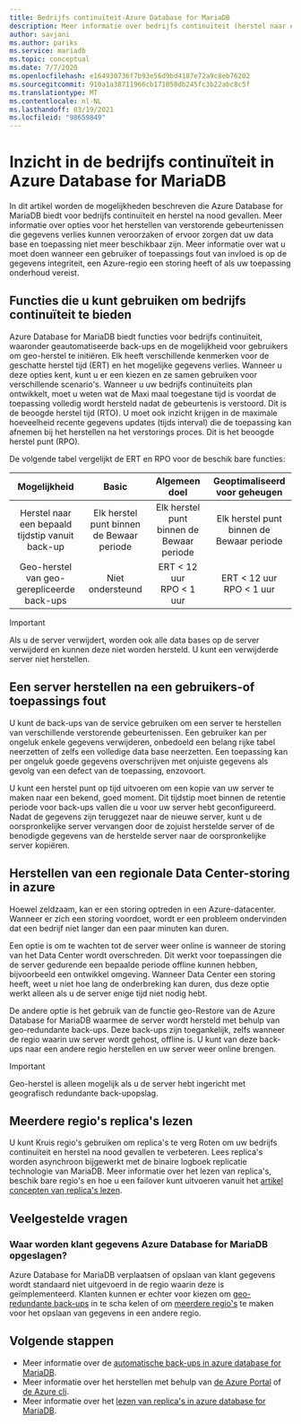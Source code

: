 ```yaml
---
title: Bedrijfs continuïteit-Azure Database for MariaDB
description: Meer informatie over bedrijfs continuïteit (herstel naar een bepaald tijdstip, de onderbreking van data centers, geo-Restore) bij het gebruik van Azure Database for MariaDB service.
author: savjani
ms.author: pariks
ms.service: mariadb
ms.topic: conceptual
ms.date: 7/7/2020
ms.openlocfilehash: e164930736f7b93e56d9bd4187e72a9c8eb76202
ms.sourcegitcommit: 910a1a38711966cb171050db245fc3b22abc8c5f
ms.translationtype: MT
ms.contentlocale: nl-NL
ms.lasthandoff: 03/19/2021
ms.locfileid: "98659849"
---
```

# <a name="understand-business-continuity-in-azure-database-for-mariadb"></a>Inzicht in de bedrijfs continuïteit in Azure Database for MariaDB

In dit artikel worden de mogelijkheden beschreven die Azure Database for MariaDB biedt voor bedrijfs continuïteit en herstel na nood gevallen. Meer informatie over opties voor het herstellen van verstorende gebeurtenissen die gegevens verlies kunnen veroorzaken of ervoor zorgen dat uw data base en toepassing niet meer beschikbaar zijn. Meer informatie over wat u moet doen wanneer een gebruiker of toepassings fout van invloed is op de gegevens integriteit, een Azure-regio een storing heeft of als uw toepassing onderhoud vereist.

## <a name="features-that-you-can-use-to-provide-business-continuity"></a>Functies die u kunt gebruiken om bedrijfs continuïteit te bieden

Azure Database for MariaDB biedt functies voor bedrijfs continuïteit, waaronder geautomatiseerde back-ups en de mogelijkheid voor gebruikers om geo-herstel te initiëren. Elk heeft verschillende kenmerken voor de geschatte herstel tijd (ERT) en het mogelijke gegevens verlies. Wanneer u deze opties kent, kunt u er een kiezen en ze samen gebruiken voor verschillende scenario's. Wanneer u uw bedrijfs continuïteits plan ontwikkelt, moet u weten wat de Maxi maal toegestane tijd is voordat de toepassing volledig wordt hersteld nadat de gebeurtenis is verstoord. Dit is de beoogde herstel tijd (RTO). U moet ook inzicht krijgen in de maximale hoeveelheid recente gegevens updates (tijds interval) die de toepassing kan afnemen bij het herstellen na het verstorings proces. Dit is het beoogde herstel punt (RPO).

De volgende tabel vergelijkt de ERT en RPO voor de beschik bare functies:

| **Mogelijkheid** | **Basic** | **Algemeen doel** | **Geoptimaliseerd voor geheugen** |
| :------------: | :-------: | :-----------------: | :------------------: |
| Herstel naar een bepaald tijdstip vanuit back-up | Elk herstel punt binnen de Bewaar periode | Elk herstel punt binnen de Bewaar periode | Elk herstel punt binnen de Bewaar periode |
| Geo-herstel van geo-gerepliceerde back-ups | Niet ondersteund | ERT < 12 uur<br/>RPO < 1 uur | ERT < 12 uur<br/>RPO < 1 uur |

> [!IMPORTANT]
> Als u de server verwijdert, worden ook alle data bases op de server verwijderd en kunnen deze niet worden hersteld. U kunt een verwijderde server niet herstellen.

## <a name="recover-a-server-after-a-user-or-application-error"></a>Een server herstellen na een gebruikers-of toepassings fout

U kunt de back-ups van de service gebruiken om een server te herstellen van verschillende verstorende gebeurtenissen. Een gebruiker kan per ongeluk enkele gegevens verwijderen, onbedoeld een belang rijke tabel neerzetten of zelfs een volledige data base neerzetten. Een toepassing kan per ongeluk goede gegevens overschrijven met onjuiste gegevens als gevolg van een defect van de toepassing, enzovoort.

U kunt een herstel punt op tijd uitvoeren om een kopie van uw server te maken naar een bekend, goed moment. Dit tijdstip moet binnen de retentie periode voor back-ups vallen die u voor uw server hebt geconfigureerd. Nadat de gegevens zijn teruggezet naar de nieuwe server, kunt u de oorspronkelijke server vervangen door de zojuist herstelde server of de benodigde gegevens van de herstelde server naar de oorspronkelijke server kopiëren.

## <a name="recover-from-an-azure-regional-data-center-outage"></a>Herstellen van een regionale Data Center-storing in azure

Hoewel zeldzaam, kan er een storing optreden in een Azure-datacenter. Wanneer er zich een storing voordoet, wordt er een probleem ondervinden dat een bedrijf niet langer dan een paar minuten kan duren.

Een optie is om te wachten tot de server weer online is wanneer de storing van het Data Center wordt overschreden. Dit werkt voor toepassingen die de server gedurende een bepaalde periode offline kunnen hebben, bijvoorbeeld een ontwikkel omgeving. Wanneer Data Center een storing heeft, weet u niet hoe lang de onderbreking kan duren, dus deze optie werkt alleen als u de server enige tijd niet nodig hebt.

De andere optie is het gebruik van de functie geo-Restore van de Azure Database for MariaDB waarmee de server wordt hersteld met behulp van geo-redundante back-ups. Deze back-ups zijn toegankelijk, zelfs wanneer de regio waarin uw server wordt gehost, offline is. U kunt van deze back-ups naar een andere regio herstellen en uw server weer online brengen.

> [!IMPORTANT]
> Geo-herstel is alleen mogelijk als u de server hebt ingericht met geografisch redundante back-upopslag.

## <a name="cross-region-read-replicas"></a>Meerdere regio's replica's lezen

U kunt Kruis regio's gebruiken om replica's te verg Roten om uw bedrijfs continuïteit en herstel na nood gevallen te verbeteren. Lees replica's worden asynchroon bijgewerkt met de binaire logboek replicatie technologie van MariaDB. Meer informatie over het lezen van replica's, beschik bare regio's en hoe u een failover kunt uitvoeren vanuit het [artikel concepten van replica's lezen](concepts-read-replicas.md). 

## <a name="faq"></a>Veelgestelde vragen
### <a name="where-does-azure-database-for-mariadb-store-customer-data"></a>Waar worden klant gegevens Azure Database for MariaDB opgeslagen?
Azure Database for MariaDB verplaatsen of opslaan van klant gegevens wordt standaard niet uitgevoerd in de regio waarin deze is geïmplementeerd. Klanten kunnen er echter voor kiezen om [geo-redundante back-ups](concepts-backup.md#backup-redundancy-options) in te scha kelen of om [meerdere regio's](concepts-read-replicas.md#cross-region-replication) te maken voor het opslaan van gegevens in een andere regio.

## <a name="next-steps"></a>Volgende stappen

- Meer informatie over de [automatische back-ups in azure database for MariaDB](concepts-backup.md).
- Meer informatie over het herstellen met behulp van [de Azure Portal](howto-restore-server-portal.md) of [de Azure cli](howto-restore-server-cli.md).
- Meer informatie over het [lezen van replica's in azure database for MariaDB](concepts-read-replicas.md).